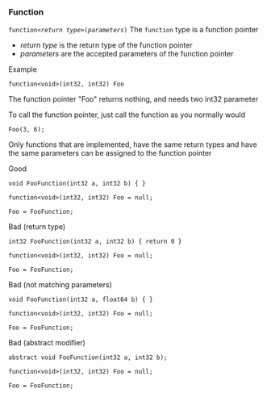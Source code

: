 ### Function
`function<`_`return type`_`>(`_`parameters`_`)`
The ```function``` type is a function pointer
- _return type_ is the return type of the function pointer
- _parameters_ are the accepted parameters of the function pointer

Example
```
function<void>(int32, int32) Foo
```
The function pointer "Foo" returns nothing, and needs two int32 parameter

To call the function pointer, just call the function as you normally would
```
Foo(3, 6);
```

Only functions that are implemented, have the same return types and have the same parameters can be assigned to the function pointer

Good
```
void FooFunction(int32 a, int32 b) { }

function<void>(int32, int32) Foo = null;

Foo = FooFunction;
```

Bad (return type)
```
int32 FooFunction(int32 a, int32 b) { return 0 }

function<void>(int32, int32) Foo = null;

Foo = FooFunction;
```

Bad (not matching parameters)
```
void FooFunction(int32 a, float64 b) { }

function<void>(int32, int32) Foo = null;

Foo = FooFunction;
```

Bad (abstract modifier)
```
abstract void FooFunction(int32 a, int32 b);

function<void>(int32, int32) Foo = null;

Foo = FooFunction;
```
